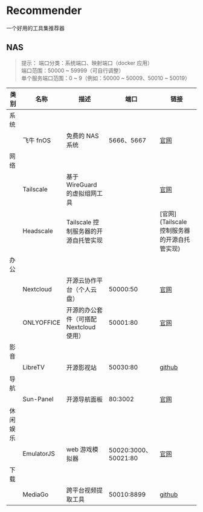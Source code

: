 # Recommender

一个好用的工具集推荐器

## NAS

> 提示：
> 端口分类：系统端口、映射端口（docker 应用）  
> 端口范围：50000 ~ 59999（可自行调整）  
> 单个服务端口范围：0 ~ 9（例如：50000 ~ 50009、50010 ~ 50019）

| 类别 | 名称 | 描述 | 端口 | 链接 |
|-|-|-|-|-|
| 系统 | | | | |
| | 飞牛 fnOS | 免费的 NAS 系统 | 5666、5667 | [官网](https://www.fnnas.com/) |
| 网络 | | | | |
| | Tailscale | 基于 WireGuard 的虚拟组网工具 | | [官网](https://tailscale.com/) |
| | Headscale | Tailscale 控制服务器的开源自托管实现 | | [官网](Tailscale 控制服务器的开源自托管实现) | 
| 办公 | | | | |
| | Nextcloud | 开源云协作平台（个人云盘） | 50000:50 | [官网](https://nextcloud.com/) |
| | ONLYOFFICE | 开源的办公套件（可搭配 Nextcloud 使用） | 50001:80 | [官网](https://www.onlyoffice.com/) |
| 影音 | | | | |
| | LibreTV | 开源影视站 | 50030:80 | [github](https://github.com/LibreSpark/LibreTV) |
| 导航 | | | | |
|| Sun-Panel | 开源导航面板 | 80:3002 | [官网](https://doc.sun-panel.top/zh_cn/) |
|休闲娱乐 | | | | |
| | EmulatorJS | web 游戏模拟器 | 50020:3000、50021:80 | [官网](https://emulatorjs.org/) |
|下载| | | | |
| | MediaGo |跨平台视频提取工具| 50010:8899| [github](https://github.com/caorushizi/mediago) |